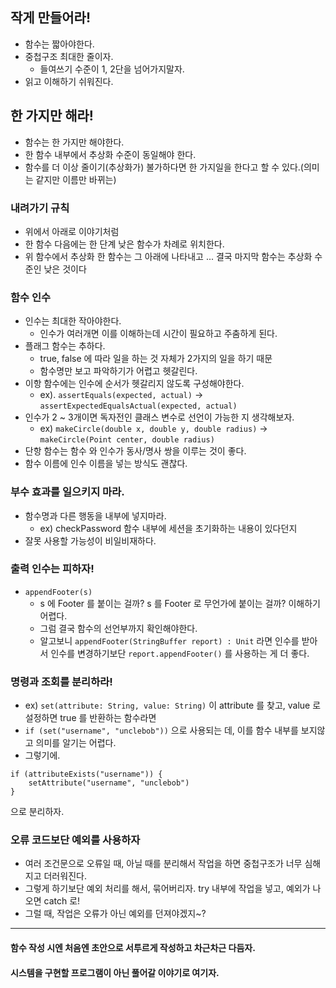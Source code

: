 ## 작게 만들어라!
- 함수는 짧아야한다.
- 중첩구조 최대한 줄이자. 
  - 들여쓰기 수준이 1, 2단을 넘어가지말자.
 - 읽고 이해하기 쉬워진다.

## 한 가지만 해라!
- 함수는 한 가지만 해야한다.
- 한 함수 내부에서 추상화 수준이 동일해야 한다.
- 함수를 더 이상 줄이기(추상화가) 불가하다면 한 가지일을 한다고 할 수 있다.(의미는 같지만 이름만 바뀌는)

### 내려가기 규칙
- 위에서 아래로 이야기처럼
- 한 함수 다음에는 한 단계 낮은 함수가 차례로 위치한다.
- 위 함수에서 추상화 한 함수는 그 아래에 나타내고 ... 결국 마지막 함수는 추상화 수준인 낮은 것이다

### 함수 인수
- 인수는 최대한 작아야한다.
  - 인수가 여러개면 이를 이해하는데 시간이 필요하고 주춤하게 된다.
- 플래그 함수는 추하다.
  - true, false 에 따라 일을 하는 것 자체가 2가지의 일을 하기 때문
  - 함수명만 보고 파악하기가 어렵고 헷갈린다.
- 이항 함수에는 인수에 순서가 헷갈리지 않도록 구성해야한다.
  - ex). `assertEquals(expected, actual)` -> `assertExpectedEqualsActual(expected, actual)`
- 인수가 2 ~ 3개이면 독자전인 클래스 변수로 선언이 가능한 지 생각해보자.
  - ex) `makeCircle(double x, double y, double radius)` -> `makeCircle(Point center, double radius)`
- 단항 함수는 함수 와 인수가 동사/명사 쌍을 이루는 것이 좋다.
- 함수 이름에 인수 이름을 넣는 방식도 괜찮다.

### 부수 효과를 일으키지 마라.
- 함수명과 다른 행동을 내부에 넣지마라.
  - ex) checkPassword 함수 내부에 세션을 초기화하는 내용이 있다던지
- 잘못 사용할 가능성이 비일비재하다.

### 출력 인수는 피하자!
- `appendFooter(s)`
  - s 에 Footer 를 붙이는 걸까? s 를 Footer 로 무언가에 붙이는 걸까? 이해하기 어렵다.
  - 그럼 결국 함수의 선언부까지 확인해야한다.
  - 알고보니 `appendFooter(StringBuffer report) : Unit` 라면 인수를 받아서 인수를 변경하기보단 `report.appendFooter()` 를 사용하는 게 더 좋다.

### 명령과 조회를 분리하라!
- ex) `set(attribute: String, value: String)` 이 attribute 를 찾고, value 로 설정하면 true 를 반환하는 함수라면
- `if (set("username", "unclebob"))` 으로 사용되는 데, 이를 함수 내부를 보지않고 의미를 알기는 어렵다.
- 그렇기에. 
```kotllin
if (attributeExists("username")) {
    setAttribute("username", "unclebob")
}
```
으로 분리하자.


### 오류 코드보단 예외를 사용하자
- 여러 조건문으로 오류일 때, 아닐 때를 분리해서 작업을 하면 중첩구조가 너무 심해지고 더러워진다.
- 그렇게 하기보단 예외 처리를 해서, 묶어버리자. try 내부에 작업을 넣고, 예외가 나오면 catch 로!
- 그럴 때, 작업은 오류가 아닌 예외를 던져야겠지~?

---
#### 함수 작성 시엔 처음엔 초안으로 서투르게 작성하고 차근차근 다듬자.
#### 시스템을 구현할 프로그램이 아닌 풀어갈 이야기로 여기자.
